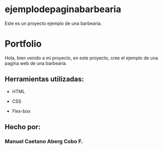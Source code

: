 # ejemplodepaginabarbearia
Este es un proyecto ejemplo de una barbearía.

# Portfolio
Hola, bien venido a mi proyecto, en este proyecto, cree el ejemplo de una pagina web de una barbearía. 

## Herramientas utilizadas:

* HTML

* CSS

* Flex-box

## Hecho por:

### Manuel Caetano Aberg Cobo F.
